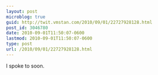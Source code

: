 ```yaml
---
layout: post
microblog: true
guid: http://twit.vmstan.com/2010/09/01/22727928128.html
post_id: 3046780
date: 2010-09-01T11:50:07-0600
lastmod: 2010-09-01T11:50:07-0600
type: post
url: /2010/09/01/22727928128.html
---
```

I spoke to soon.
